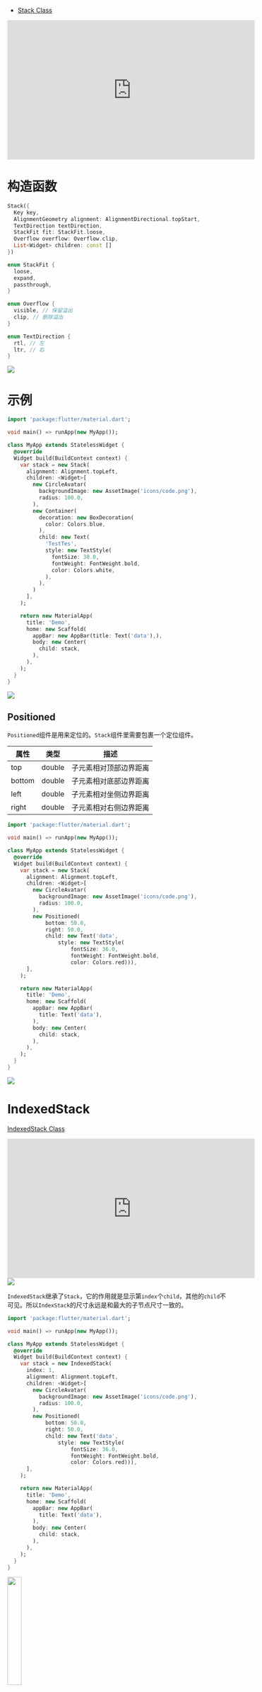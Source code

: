 
* [Stack Class](https://api.flutter.dev/flutter/widgets/Stack-class.html)

<iframe width="560" height="315" src="https://www.youtube.com/embed/liEGSeD3Zt8" frameborder="0" allow="accelerometer; autoplay; encrypted-media; gyroscope; picture-in-picture" allowfullscreen></iframe>

# 构造函数

```dart
Stack({
  Key key,
  AlignmentGeometry alignment: AlignmentDirectional.topStart,
  TextDirection textDirection,
  StackFit fit: StackFit.loose,
  Overflow overflow: Overflow.clip,
  List<Widget> children: const []
})

enum StackFit {
  loose,
  expand,
  passthrough,
}

enum Overflow {
  visible, // 保留溢出
  clip, // 删除溢出
}

enum TextDirection {
  rtl, // 左
  ltr, // 右
}
```

<img src="/assets/images/flutter/67.gif"/>

# 示例

```dart
import 'package:flutter/material.dart';

void main() => runApp(new MyApp());

class MyApp extends StatelessWidget {
  @override
  Widget build(BuildContext context) {
    var stack = new Stack(
      alignment: Alignment.topLeft,
      children: <Widget>[
        new CircleAvatar(
          backgroundImage: new AssetImage('icons/code.png'),
          radius: 100.0,
        ),
        new Container(
          decoration: new BoxDecoration(
            color: Colors.blue,
          ),
          child: new Text(
            'TestTes',
            style: new TextStyle(
              fontSize: 30.0,
              fontWeight: FontWeight.bold,
              color: Colors.white,
            ),
          ),
        )
      ],
    );

    return new MaterialApp(
      title: 'Demo',
      home: new Scaffold(
        appBar: new AppBar(title: Text('data'),),
        body: new Center(
          child: stack,
        ),
      ),
    );
  }
}
```

<img src="/assets/images/flutter/43.png"/>

## Positioned

`Positioned`组件是用来定位的。`Stack`组件里需要包裹一个定位组件。

|属性|类型|描述|
| --- | --- | --- |
|top|double|子元素相对顶部边界距离|
|bottom|double|子元素相对底部边界距离|
|left|double|子元素相对坐侧边界距离|
|right|double|子元素相对右侧边界距离|

```dart
import 'package:flutter/material.dart';

void main() => runApp(new MyApp());

class MyApp extends StatelessWidget {
  @override
  Widget build(BuildContext context) {
    var stack = new Stack(
      alignment: Alignment.topLeft,
      children: <Widget>[
        new CircleAvatar(
          backgroundImage: new AssetImage('icons/code.png'),
          radius: 100.0,
        ),
        new Positioned(
            bottom: 50.0,
            right: 50.0,
            child: new Text('data',
                style: new TextStyle(
                    fontSize: 36.0,
                    fontWeight: FontWeight.bold,
                    color: Colors.red))),
      ],
    );

    return new MaterialApp(
      title: 'Demo',
      home: new Scaffold(
        appBar: new AppBar(
          title: Text('data'),
        ),
        body: new Center(
          child: stack,
        ),
      ),
    );
  }
}
```

<img src="/assets/images/flutter/44.png"/>

# IndexedStack

[IndexedStack Class](https://api.flutter.dev/flutter/widgets/IndexedStack-class.html)

<iframe width="560" height="315" src="https://www.youtube.com/embed/_O0PPD1Xfbk" frameborder="0" allow="accelerometer; autoplay; encrypted-media; gyroscope; picture-in-picture" allowfullscreen></iframe>

<img src="/assets/images/flutter/68.gif"/>

`IndexedStack`继承了`Stack`，它的作用就是显示第`index`个`child`，其他的`child`不可见。所以`IndexStack`的尺寸永远是和最大的子节点尺寸一致的。

```dart
import 'package:flutter/material.dart';

void main() => runApp(new MyApp());

class MyApp extends StatelessWidget {
  @override
  Widget build(BuildContext context) {
    var stack = new IndexedStack(
      index: 1,
      alignment: Alignment.topLeft,
      children: <Widget>[
        new CircleAvatar(
          backgroundImage: new AssetImage('icons/code.png'),
          radius: 100.0,
        ),
        new Positioned(
            bottom: 50.0,
            right: 50.0,
            child: new Text('data',
                style: new TextStyle(
                    fontSize: 36.0,
                    fontWeight: FontWeight.bold,
                    color: Colors.red))),
      ],
    );

    return new MaterialApp(
      title: 'Demo',
      home: new Scaffold(
        appBar: new AppBar(
          title: Text('data'),
        ),
        body: new Center(
          child: stack,
        ),
      ),
    );
  }
}
```

<img src="/assets/images/flutter/45.png" width = "25%" height = "25%"/>